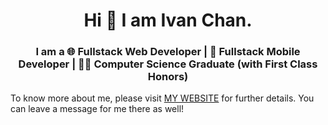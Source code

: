 <h1 align='center'>Hi 👋 I am Ivan Chan. </h1> 
<h3 align='center'>I am a 🌐 Fullstack Web Developer  | 📱 Fullstack Mobile Developer  | 👨‍🎓 Computer Science Graduate (with First Class Honors)</h3>
<p align='left'>To know more about me, please visit <a href="https://ivanenergy.github.io/">MY WEBSITE</a> for further details. You can leave a message  for me there as well! </p>

